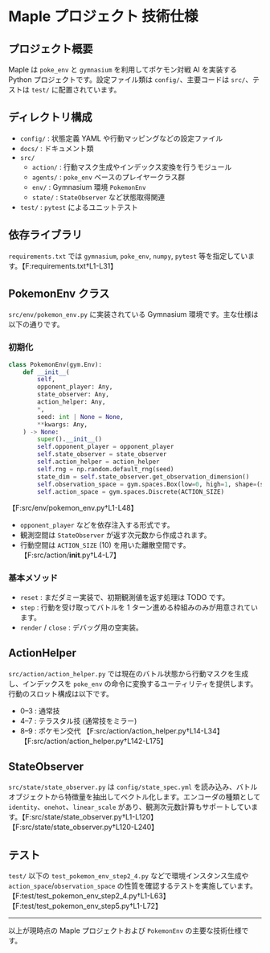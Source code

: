 # Maple プロジェクト 技術仕様

## プロジェクト概要
Maple は `poke_env` と `gymnasium` を利用してポケモン対戦 AI を実装する Python プロジェクトです。設定ファイル類は `config/`、主要コードは `src/`、テストは `test/` に配置されています。

## ディレクトリ構成
- `config/` : 状態定義 YAML や行動マッピングなどの設定ファイル
- `docs/`   : ドキュメント類
- `src/`
  - `action/` : 行動マスク生成やインデックス変換を行うモジュール
  - `agents/` : `poke_env` ベースのプレイヤークラス群
  - `env/`    : Gymnasium 環境 `PokemonEnv`
  - `state/`  : `StateObserver` など状態取得関連
- `test/` : `pytest` によるユニットテスト

## 依存ライブラリ
`requirements.txt` では `gymnasium`, `poke_env`, `numpy`, `pytest` 等を指定しています。【F:requirements.txt†L1-L31】

## PokemonEnv クラス
`src/env/pokemon_env.py` に実装されている Gymnasium 環境です。主な仕様は以下の通りです。

### 初期化
```python
class PokemonEnv(gym.Env):
    def __init__(
        self,
        opponent_player: Any,
        state_observer: Any,
        action_helper: Any,
        *,
        seed: int | None = None,
        **kwargs: Any,
    ) -> None:
        super().__init__()
        self.opponent_player = opponent_player
        self.state_observer = state_observer
        self.action_helper = action_helper
        self.rng = np.random.default_rng(seed)
        state_dim = self.state_observer.get_observation_dimension()
        self.observation_space = gym.spaces.Box(low=0, high=1, shape=(state_dim,), dtype=np.float32)
        self.action_space = gym.spaces.Discrete(ACTION_SIZE)
```
【F:src/env/pokemon_env.py†L1-L48】
- `opponent_player` などを依存注入する形式です。
- 観測空間は `StateObserver` が返す次元数から作成されます。
- 行動空間は `ACTION_SIZE` (10) を用いた離散空間です。【F:src/action/__init__.py†L4-L7】

### 基本メソッド
- `reset` : まだダミー実装で、初期観測値を返す処理は TODO です。
- `step`  : 行動を受け取ってバトルを 1 ターン進める枠組みのみが用意されています。
- `render` / `close` : デバッグ用の空実装。

## ActionHelper
`src/action/action_helper.py` では現在のバトル状態から行動マスクを生成し、インデックスを `poke_env` の命令に変換するユーティリティを提供します。行動のスロット構成は以下です。
- 0–3 : 通常技
- 4–7 : テラスタル技 (通常技をミラー)
- 8–9 : ポケモン交代
【F:src/action/action_helper.py†L14-L34】【F:src/action/action_helper.py†L142-L175】

## StateObserver
`src/state/state_observer.py` は `config/state_spec.yml` を読み込み、バトルオブジェクトから特徴量を抽出してベクトル化します。エンコーダの種類として `identity`、`onehot`、`linear_scale` があり、観測次元数計算もサポートしています。【F:src/state/state_observer.py†L1-L120】【F:src/state/state_observer.py†L120-L240】

## テスト
`test/` 以下の `test_pokemon_env_step2_4.py` などで環境インスタンス生成や `action_space`/`observation_space` の性質を確認するテストを実施しています。【F:test/test_pokemon_env_step2_4.py†L1-L63】【F:test/test_pokemon_env_step5.py†L1-L72】

---
以上が現時点の Maple プロジェクトおよび `PokemonEnv` の主要な技術仕様です。
